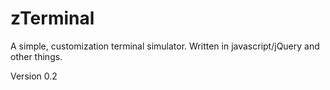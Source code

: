 # zTerminal
A simple, customization terminal simulator. Written in javascript/jQuery and other things.

Version 0.2
